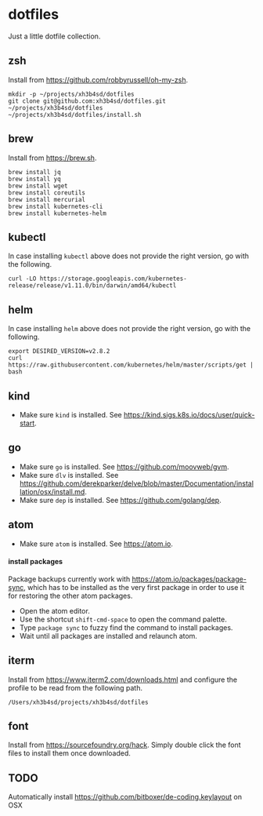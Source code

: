 # dotfiles

Just a little dotfile collection.



## zsh

Install from https://github.com/robbyrussell/oh-my-zsh.

```
mkdir -p ~/projects/xh3b4sd/dotfiles
git clone git@github.com:xh3b4sd/dotfiles.git ~/projects/xh3b4sd/dotfiles
~/projects/xh3b4sd/dotfiles/install.sh
```



## brew

Install from https://brew.sh.

```
brew install jq
brew install yq
brew install wget
brew install coreutils
brew install mercurial
brew install kubernetes-cli
brew install kubernetes-helm
```



## kubectl

In case installing `kubectl` above does not provide the right version, go with
the following.

```
curl -LO https://storage.googleapis.com/kubernetes-release/release/v1.11.0/bin/darwin/amd64/kubectl
```



## helm

In case installing `helm` above does not provide the right version, go with the
following.

```
export DESIRED_VERSION=v2.8.2
curl https://raw.githubusercontent.com/kubernetes/helm/master/scripts/get | bash
```



## kind

- Make sure `kind` is installed. See https://kind.sigs.k8s.io/docs/user/quick-start.



## go

- Make sure `go` is installed. See https://github.com/moovweb/gvm.
- Make sure `dlv` is installed. See https://github.com/derekparker/delve/blob/master/Documentation/installation/osx/install.md.
- Make sure `dep` is installed. See https://github.com/golang/dep.



## atom

- Make sure `atom` is installed. See https://atom.io.

#### install packages

Package backups currently work with https://atom.io/packages/package-sync, which
has to be installed as the very first package in order to use it for restoring
the other atom packages.

- Open the atom editor.
- Use the shortcut `shift-cmd-space` to open the command palette.
- Type `package sync` to fuzzy find the command to install packages.
- Wait until all packages are installed and relaunch atom.



## iterm

Install from https://www.iterm2.com/downloads.html and configure the profile to
be read from the following path.

```
/Users/xh3b4sd/projects/xh3b4sd/dotfiles
```



## font

Install from https://sourcefoundry.org/hack. Simply double click the font files
to install them once downloaded.



## TODO

Automatically install https://github.com/bitboxer/de-coding.keylayout on OSX
